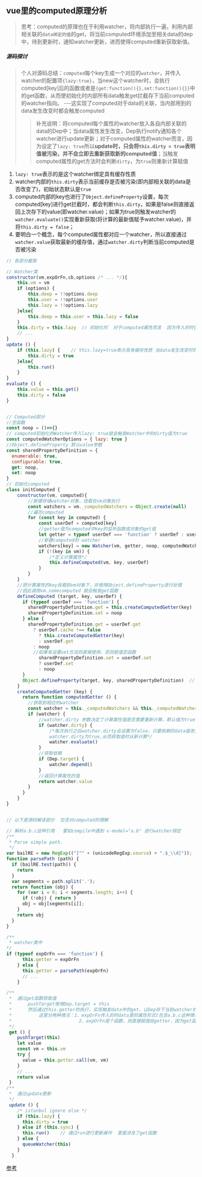## vue里的computed原理分析

> 思考：computed的原理也在于利用watcher，将内部执行一遍，利用内部相关联的`data绑定的值`的get，将当前computed环境添加至相关data的dep中，待到更新时，通知watcher更新，进而使得computed重新获取新值。

##### 源码探讨
> 个人对源码总结：`computed`每个key生成一个对应的`watcher`，并传入watcher的配置项`{lazy:true}`，当new这个watcher时，会执行computed[key]后的函数或者是`{get:function(){},set:function(){}}`中的get函数，从而使初始化时内部所有data触发get拦截存下当前computed的watcher指向。 ---这实现了computed对于data的关联，当内部用到的data发生改变时都会触发computed
>> 补充说明：将computed每个属性的watcher放入各自内部关联的data的Dep中；当data属性发生改变，Dep执行notify通知各个watcher进行update更新；对于computed属性的watcher而言，因为设定了`lazy: true`所以**update时，只会将`this.dirty = true`表明值被污染，并不会立即去重新获取新的computed值**；当触发computed属性的get方法时会判断`dirty`，为`true`则重新计算赋值
1. `lazy: true`表示的是这个watcher绑定具有缓存性质
2. watcher内部的`this.dirty`表示当前缓存是否被污染(即内部相关联的data是否改变了)，初始状态默认是`true`
3. computed内部的key也进行了`Object.defineProperty`设置，每次computed[key]进行get拦截时，都会判断`this.dirty`，如果是false则直接返回上次存下的value(即watcher.value)；如果为true则触发watcher的`watcher.evaluate()`实现重新获取(将计算的最新值赋予watcher.value)，并将`this.dirty = false`；
4. 要明白一个概念，每个computed属性都对应一个watcher，所以直接通过`watcher.value`获取最新的缓存值，通过`watcher.dirty`判断当前computed是否被污染

```javascript
// 各部分截取

// Watcher类
constructor(vm,expOrFn,cb,options /* ... */){
    this.vm = vm
    if (options) {
        this.deep = !!options.deep
        this.user = !!options.user
        this.lazy = !!options.lazy
    }else{
        this.deep = this.user = this.lazy = false
    }
    this.dirty = this.lazy  // 初始化时  对于computed属性而言  因为传入的时{lazy: true} 所以初始状态的dirty=true  所以当第一次computed属性被get时会进行evaluate计算
    // ...
}
update () {
    if (this.lazy) {    // this.lazy=true表示具有缓存性质 当data发生改变时则设定dirty=true表示被污染 computed在get时会判断所属watcher.dirty 从而决定是否重新获取值
        this.dirty = true
    }else{
        this.run()
    }
}
evaluate () {
    this.value = this.get()
    this.dirty = false
}


// Computed部分
//空函数
const noop = ()=>{}
// computed初始化的Watcher传入lazy: true就会触发Watcher中的dirty值为true
const computedWatcherOptions = { lazy: true }
//Object.defineProperty 默认value参数
const sharedPropertyDefinition = {
  enumerable: true,
  configurable: true,
  get: noop,
  set: noop
}
// 初始化computed
class initComputed {
	constructor(vm, computed){
		//新建存储watcher对象，挂载在vm对象执行
		const watchers = vm._computedWatchers = Object.create(null)
		//遍历computed
		for (const key in computed) {
		    const userDef = computed[key]
		    //getter值为computed中key的监听函数或对象的get值
		    let getter = typeof userDef === 'function' ? userDef : userDef.get
		    //新建computed的 watcher
		    watchers[key] = new Watcher(vm, getter, noop, computedWatcherOptions)
		    if (!(key in vm)) {
		      	/*定义计算属性*/
		      	this.defineComputed(vm, key, userDef)
		    }
		}
	}
    //把计算属性的key挂载到vm对象下，并使用Object.defineProperty进行处理
    //因此调用vm.somecomputed 就会触发get函数
	defineComputed (target, key, userDef) {
	  if (typeof userDef === 'function') {
	    sharedPropertyDefinition.get = this.createComputedGetter(key)
	    sharedPropertyDefinition.set = noop
	  } else {
	    sharedPropertyDefinition.get = userDef.get
	      ? userDef.cache !== false
	        ? this.createComputedGetter(key)
	        : userDef.get
	      : noop
	      //如果有设置set方法则直接使用，否则赋值空函数
	    	sharedPropertyDefinition.set = userDef.set
	      	? userDef.set
	      	: noop
	  }
	  Object.defineProperty(target, key, sharedPropertyDefinition)  // 这里实现computed属挂载vm上
    }
    createComputedGetter (key) {
	  return function computedGetter () {
	  	//获取到相应的watcher
	    const watcher = this._computedWatchers && this._computedWatchers[key]
	    if (watcher) {
	    	//watcher.dirty 参数决定了计算属性值是否需要重新计算，默认值为true，即第一次时会调用一次
	      	if (watcher.dirty) {
	      		/*每次执行之后watcher.dirty会设置为false，只要依赖的data值改变时才会触发
	      		watcher.dirty为true,从而获取值时从新计算*/
	        	watcher.evaluate()
	      	}
	      	//获取依赖
	      	if (Dep.target) {
	        	watcher.depend()
	      	}
	      	//返回计算属性的值
	      	return watcher.value
	    }
	  }
	}
}



```


```javascript
// 以下是源码解读部分  包含对computed的理解

// 解析a.b.c这种引用   譬如compile中遇到 v-model="a.b" 进行watcher绑定
/**
 * Parse simple path.
 */
var bailRE = new RegExp(("[^" + (unicodeRegExp.source) + ".$_\\d]"));
function parsePath (path) {
  if (bailRE.test(path)) {
    return
  }
  var segments = path.split('.');
  return function (obj) {
    for (var i = 0; i < segments.length; i++) {
      if (!obj) { return }
      obj = obj[segments[i]];
    }
    return obj
  }
}

/**
 * watcher类中
*/
if (typeof expOrFn === 'function') {
      this.getter = expOrFn
    } else {
      this.getter = parsePath(expOrFn)
      // ...
    }

/**
 *  通过get函数获取值 
 *      pushTarget使用Dep.target = this
 *      然后通过this.getter的执行，实现触发data中的get，让Dep存下当前watcher的this
 *          这里分两种情况：1、expOrFn传入的时data里的属性形式(包含a.b.c这种情况)，所以this.getter = parsePath(expOrFn)解析路径，执行这个函数会返回个函数(这个函数解析链式拼接的，obj需传入vm)
 *                         2、expOrFn是个函数，则直接赋值给getter，因为get函数中pushTarget(this)，所以当getter执行时，里面用到的所有data属性，都会触发的defineProperty各自的get拦截，从而存下当前watcher的this。 ------ computed是这么实现关联的
 */ 
 get () {
    pushTarget(this)
    let value
    const vm = this.vm
    try {
      value = this.getter.call(vm, vm)
    }
    // ...
    return value
 }
/**
 *  通过update更新 
 */
 update () {
    /* istanbul ignore else */
    if (this.lazy) {
      this.dirty = true
    } else if (this.sync) {
      this.run()    // 通过run进行更新操作  里面涉及了get函数
    } else {
      queueWatcher(this)
    }
  }

```


[参考](https://zhuanlan.zhihu.com/p/62732142)
